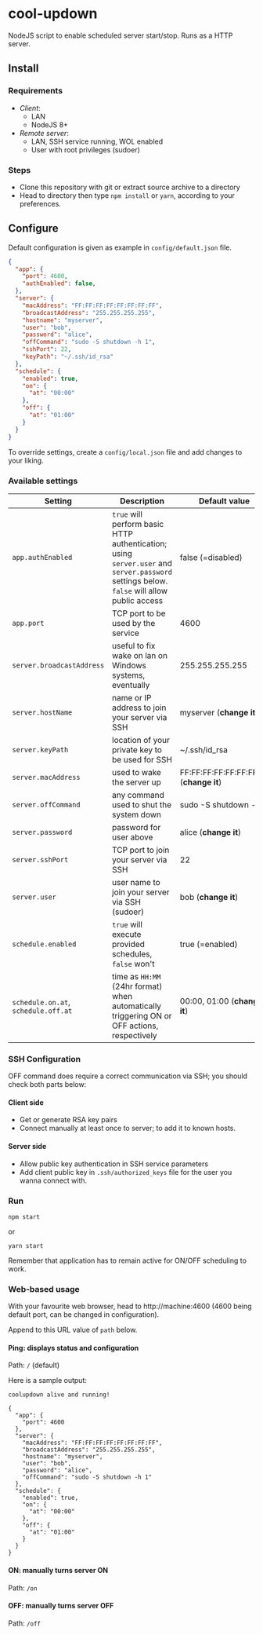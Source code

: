 # cool-updown
NodeJS script to enable scheduled server start/stop. Runs as a HTTP server.

## Install

### Requirements
- *Client*:
  - LAN
  - NodeJS 8+
- *Remote server*:
  - LAN, SSH service running, WOL enabled
  - User with root privileges (sudoer)

### Steps
- Clone this repository with git or extract source archive to a directory
- Head to directory then type `npm install` or `yarn`, according to your preferences.

## Configure
Default configuration is given as example in `config/default.json` file.

```json
{
  "app": {
    "port": 4600,
    "authEnabled": false,
  },
  "server": {
    "macAddress": "FF:FF:FF:FF:FF:FF:FF:FF",
    "broadcastAddress": "255.255.255.255",
    "hostname": "myserver",
    "user": "bob",
    "password": "alice",
    "offCommand": "sudo -S shutdown -h 1",
    "sshPort": 22,
    "keyPath": "~/.ssh/id_rsa"        
  },
  "schedule": {
    "enabled": true,
    "on": {
      "at": "00:00"
    },
    "off": {
      "at": "01:00"
    }
  }
}
```

To override settings, create a `config/local.json` file and add changes to your liking.

### Available settings

| Setting | Description | Default value |
| ------- | ----------- | ------------- |
| `app.authEnabled`| `true` will perform basic HTTP authentication; using `server.user` and `server.password` settings below. `false` will allow public access | false (=disabled) |
| `app.port`| TCP port to be used by the service | 4600 |
| `server.broadcastAddress`| useful to fix wake on lan on Windows systems, eventually | 255.255.255.255 |
| `server.hostName`| name or IP address to join your server via SSH | myserver (**change it**) |
| `server.keyPath`| location of your private key to be used for SSH | ~/.ssh/id_rsa |
| `server.macAddress`| used to wake the server up | FF:FF:FF:FF:FF:FF:FF:FF (**change it**) |
| `server.offCommand`| any command used to shut the system down | sudo -S shutdown -h 1 |
| `server.password`| password for user above | alice (**change it**) |
| `server.sshPort`| TCP port to join your server via SSH | 22 |
| `server.user`| user name to join your server via SSH (sudoer) | bob (**change it**) |
| `schedule.enabled`| `true` will execute provided schedules, `false` won't | true (=enabled) |
| `schedule.on.at`, `schedule.off.at`| time as `HH:MM` (24hr format) when automatically triggering ON or OFF actions, respectively | 00:00, 01:00 (**change it**) |

### SSH Configuration

OFF command does require a correct communication via SSH; you should check both parts below:

#### Client side
- Get or generate RSA key pairs
- Connect manually at least once to server; to add it to known hosts.

#### Server side
- Allow public key authentication in SSH service parameters
- Add client public key in `.ssh/authorized_keys` file for the user you wanna connect with.

### Run
    npm start

or

    yarn start

Remember that application has to remain active for ON/OFF scheduling to work.

### Web-based usage

With your favourite web browser, head to http://machine:4600 (4600 being default port, can be changed in configuration).

Append to this URL value of `path` below.

#### Ping: displays status and configuration

Path: `/` (default)

Here is a sample output:
```
coolupdown alive and running!

{
  "app": {
    "port": 4600
  },
  "server": {
    "macAddress": "FF:FF:FF:FF:FF:FF:FF:FF",
    "broadcastAddress": "255.255.255.255",
    "hostname": "myserver",
    "user": "bob",
    "password": "alice",
    "offCommand": "sudo -S shutdown -h 1"
  },
  "schedule": {
    "enabled": true,
    "on": {
      "at": "00:00"
    },
    "off": {
      "at": "01:00"
    }
  }
}
```

#### ON: manually turns server ON

Path: `/on`

#### OFF: manually turns server OFF

Path: `/off`
